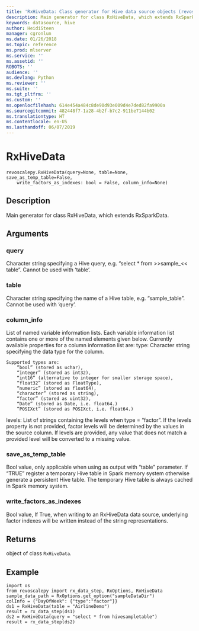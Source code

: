 ```yaml
---
title: 'RxHiveData: Class generator for Hive data source objects (revoscalepy)'
description: Main generator for class RxHiveData, which extends RxSparkData.
keywords: datasource, hive
author: HeidiSteen
manager: cgronlun
ms.date: 01/26/2018
ms.topic: reference
ms.prod: mlserver
ms.service: ''
ms.assetid: ''
ROBOTS: ''
audience: ''
ms.devlang: Python
ms.reviewer: ''
ms.suite: ''
ms.tgt_pltfrm: ''
ms.custom: ''
ms.openlocfilehash: 614e454a484c8de90d93e009d4e7ded82fa9900a
ms.sourcegitcommit: 482448f7-1a28-4b2f-b7c2-911be7144b02
ms.translationtype: HT
ms.contentlocale: en-US
ms.lasthandoff: 06/07/2019
---
```

# <a name="rxhivedata"></a>RxHiveData


 



```
revoscalepy.RxHiveData(query=None, table=None, save_as_temp_table=False,
    write_factors_as_indexes: bool = False, column_info=None)
```





## <a name="description"></a>Description

Main generator for class RxHiveData, which extends RxSparkData.


## <a name="arguments"></a>Arguments


### <a name="query"></a>query

Character string specifying a Hive query, e.g. “select * from >>sample_<< table”. Cannot be used with ‘table’.


### <a name="table"></a>table

Character string specifying the name of a Hive table, e.g. “sample_table”.
Cannot be used with ‘query’.


### <a name="columninfo"></a>column_info

List of named variable information lists. Each variable information list contains one or more of the named elements given below.
Currently available properties for a column information list are: type: Character string specifying the data type for the column.

    Supported types are:
        ”bool” (stored as uchar),
        “integer” (stored as int32),
        “int16” (alternative to integer for smaller storage space),
        “float32” (stored as FloatType),
        “numeric” (stored as float64),
        “character” (stored as string),
        “factor” (stored as uint32),
        “Date” (stored as Date, i.e. float64.)
        “POSIXct” (stored as POSIXct, i.e. float64.)

levels: List of strings containing the levels when type = “factor”. If the levels property is not provided, factor levels will be determined by the values in the source column. If levels are provided, any value that does not match a provided level will be converted to a missing value.


### <a name="saveastemptable"></a>save_as_temp_table

Bool value, only applicable when using as output with “table” parameter.
If “TRUE” register a temporary Hive table in Spark memory system otherwise generate a persistent Hive table. The temporary Hive table is always cached in Spark memory system.


### <a name="writefactorsasindexes"></a>write_factors_as_indexes

Bool value, If True, when writing to an RxHiveData data source, underlying factor indexes will be written instead of the string representations.


## <a name="returns"></a>Returns

object of class `RxHiveData`.


## <a name="example"></a>Example



```
import os
from revoscalepy import rx_data_step, RxOptions, RxHiveData
sample_data_path = RxOptions.get_option("sampleDataDir")
colInfo = {"DayOfWeek": {"type":"factor"}}
ds1 = RxHiveData(table = "AirlineDemo")
result = rx_data_step(ds1)
ds2 = RxHiveData(query = "select * from hivesampletable")
result = rx_data_step(ds2)
```

